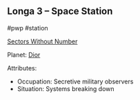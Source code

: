 ## Longa 3 &ndash; Space Station

#pwp #station

[Sectors Without Number](https://sectorswithoutnumber.com/sector/bfDcBzTtgpeyLUfwzjio/spaceStation/xfTQFu8MTv0rKs0ROQbI)

Planet: [Dior](../../../Gaming/StarsWithoutNumber/PiratesWithoutPlunder/Dior%20-%20Planet.md)

Attributes:

-   Occupation: Secretive military observers
-   Situation: Systems breaking down
